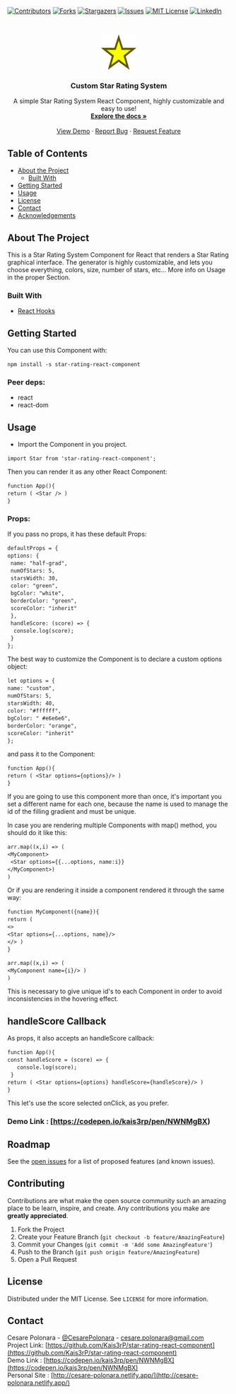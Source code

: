 
[![Contributors][contributors-shield]][contributors-url]
[![Forks][forks-shield]][forks-url]
[![Stargazers][stars-shield]][stars-url]
[![Issues][issues-shield]][issues-url]
[![MIT License][license-shield]][license-url]
[![LinkedIn][linkedin-shield]][linkedin-url]



<!-- PROJECT LOGO -->
<br />
<p align="center">
  <a href="https://github.com/Kais3rP/star-rating-react-component">
    <img src="logo/Star_.svg" alt="Logo" width="80" height="80">
  </a>

  <h3 align="center">Custom Star Rating System</h3>

  <p align="center">
    A simple Star Rating System React Component, highly customizable and easy to use!
    <br />
    <a href="https://github.com/Kais3rP/star-rating-react-component"><strong>Explore the docs »</strong></a>
    <br />
    <br />
    <a href="https://codepen.io/kais3rp/pen/NWNMgBX" target="_blank">View Demo</a>
    ·
    <a href="https://github.com/Kais3rP/star-rating-react-component">Report Bug</a>
    ·
    <a href="https://github.com/Kais3rP/star-rating-react-component">Request Feature</a>
  </p>
</p>



<!-- TABLE OF CONTENTS -->
## Table of Contents

* [About the Project](#about-the-project)
  * [Built With](#built-with)
* [Getting Started](#getting-started)
* [Usage](#usage)
* [License](#license)
* [Contact](#contact)
* [Acknowledgements](#acknowledgements)



<!-- ABOUT THE PROJECT -->
## About The Project


This is a Star Rating System Component for React that renders a Star Rating graphical interface.
The generator is highly customizable, and lets you choose everything, colors, size, number of stars, etc...
More info on Usage in the proper Section.

### Built With

* [React Hooks]()


<!-- GETTING STARTED -->
## Getting Started

You can use this Component with: 

``` npm install -s star-rating-react-component ```

### Peer deps:
* react
* react-dom

<!-- USAGE EXAMPLES -->
## Usage

* Import the Component in you project.

``` import Star from 'star-rating-react-component'; ```

Then you can render it as any other React Component:

``` function App(){ ```<br> 
```return ( <Star /> )```<br>
```}```
### Props:

If you pass no props, it has these default Props:

``` defaultProps = { ```<br>
  ```options: {```<br>
   ``` name: "half-grad",```<br>
   ``` numOfStars: 5,```<br>
   ``` starsWidth: 30,```<br>
   ``` color: "green",```<br>
   ``` bgColor: "white",```<br>
   ``` borderColor: "green",```<br>
   ``` scoreColor: "inherit"```<br>
 ``` },```<br>
 ``` handleScore: (score) => {```<br>
  ```  console.log(score);```<br>
 ``` }```<br>
```};```

The best way to customize the Component is to declare a custom options object:

```let options = {```<br>
```name: "custom",```<br>
  ```numOfStars: 5,```<br>
  ```starsWidth: 40,```<br>
  ```color: "#ffffff",```<br>
  ```bgColor: " #e6e6e6",```<br>
  ```borderColor: "orange",```<br>
  ```scoreColor: "inherit"```<br>
 ```};```<br>

and pass it to the Component:

``` function App(){ ```<br> 
```return ( <Star options={options}/> )```<br>
```}```

If you are going to use this component more than once, it's important you set a different name for each one, because the name is used to manage the id of the filling gradient and must be unique.

In case you are rendering multiple Components with map() method, you should do it like this:

```arr.map((x,i) => (```<br>
```<MyComponent>```<br> 
``` <Star options={{...options, name:i}}```<br> 
```</MyComponent>)```<br> 
```)```

Or if you are rendering it inside a component rendered it through the same way:


``` function MyComponent({name}){ ```<br> 
```return ( ```<br>
```<>```<br>
```<Star options={...options, name}/>```<br>
```</> )```<br>
```}```

```arr.map((x,i) => (```<br>
```<MyComponent name={i}/> )```<br> 
```)```

This is necessary to give unique id's to each Component in order to avoid inconsistencies in the hovering effect.

##  handleScore Callback

As props, it also accepts an handleScore callback:

``` function App(){ ```<br> 
```const handleScore = (score) => {```<br> 
 ```   console.log(score);```<br> 
 ``` }```<br> 
```return ( <Star options={options} handleScore={handleScore}/> )```<br>
```}```

This let's use the score selected onClick, as you prefer.

### Demo Link : [https://codepen.io/kais3rp/pen/NWNMgBX)


<!-- ROADMAP -->
## Roadmap

See the [open issues](https://github.com/Kais3rP/create-star-ratings/issues) for a list of proposed features (and known issues).



<!-- CONTRIBUTING -->
## Contributing

Contributions are what make the open source community such an amazing place to be learn, inspire, and create. Any contributions you make are **greatly appreciated**.

1. Fork the Project
2. Create your Feature Branch (`git checkout -b feature/AmazingFeature`)
3. Commit your Changes (`git commit -m 'Add some AmazingFeature'`)
4. Push to the Branch (`git push origin feature/AmazingFeature`)
5. Open a Pull Request



<!-- LICENSE -->
## License

Distributed under the MIT License. See `LICENSE` for more information.



<!-- CONTACT -->
## Contact

Cesare Polonara - [@CesarePolonara](https://twitter.com/CesarePolonara) - cesare.polonara@gmail.com<br>
Project Link: [https://github.com/Kais3rP/star-rating-react-component](https://github.com/Kais3rP/star-rating-react-component)<br>
Demo Link : [https://codepen.io/kais3rp/pen/NWNMgBX](https://codepen.io/kais3rp/pen/NWNMgBX)<br>
Personal Site : [http://cesare-polonara.netlify.app/](http://cesare-polonara.netlify.app/)

<!-- MARKDOWN LINKS & IMAGES -->
<!-- https://www.markdownguide.org/basic-syntax/#reference-style-links -->
[contributors-shield]: https://img.shields.io/github/contributors/Kais3rP/repo.svg?style=flat-square
[contributors-url]: https://github.com/Kais3rP/repo/graphs/contributors
[forks-shield]: https://img.shields.io/github/forks/Kais3rP/repo.svg?style=flat-square
[forks-url]: https://github.com/Kais3rP/repo/network/members
[stars-shield]: https://img.shields.io/github/stars/Kais3rP/repo.svg?style=flat-square
[stars-url]: https://github.com/Kais3rP/repo/stargazers
[issues-shield]: https://img.shields.io/github/issues/Kais3rP/repo.svg?style=flat-square
[issues-url]: https://github.com/Kais3rP/repo/issues
[license-shield]: https://img.shields.io/github/license/Kais3rP/repo.svg?style=flat-square
[license-url]: https://github.com/Kais3rP/repo/blob/master/LICENSE.txt
[linkedin-shield]: https://img.shields.io/badge/-LinkedIn-black.svg?style=flat-square&logo=linkedin&colorB=555
[linkedin-url]: https://linkedin.com/in/Kais3rP
[product-screenshot]: images/screenshot.png